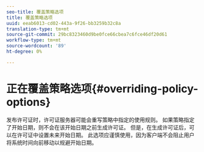 ```yaml
---
seo-title: 覆盖策略选项
title: 覆盖策略选项
uuid: eeab6013-cd02-443a-9f26-bb3259b32c8a
translation-type: tm+mt
source-git-commit: 29bc8323460d9be0fce66cbea7c6fce46df20d61
workflow-type: tm+mt
source-wordcount: '89'
ht-degree: 0%

---
```



# 正在覆盖策略选项{#overriding-policy-options}

发布许可证时，许可证服务器可能会重写策略中指定的使用规则。 如果策略指定了开始日期，则不会在该开始日期之前生成许可证。 但是，在生成许可证后，可以在许可证中设置未来开始日期。 此选项应谨慎使用，因为客户端不会阻止用户将系统时间向前移动以规避开始日期。
